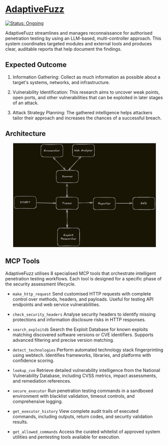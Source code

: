 # [AdaptiveFuzz](https://github.com/vksundararajan/AdaptiveFuzz)

[![Status: Ongoing](https://img.shields.io/badge/status-Ongoing-gold?style=flat-square)](https://github.com/vksundararajan/AdaptiveFuzz/issues)


AdaptiveFuzz streamlines and manages reconnaissance for authorised penetration testing by using an LLM-based, multi-controller approach. This system coordinates targeted modules and external tools and produces clear, auditable reports that help document the findings.

## Expected Outcome

1. Information Gathering: Collect as much information as possible about a target's systems, networks, and infrastructure. 

2. Vulnerability Identification: This research aims to uncover weak points, open ports, and other vulnerabilities that can be exploited in later stages of an attack. 

3. Attack Strategy Planning: The gathered intelligence helps attackers tailor their approach and increases the chances of a successful breach.

## Architecture

<p align="center">
  <img src="docs/graph.png" width="90%" alt="AdaptiveFuzz Architecture"/>
</p>

## MCP Tools

AdaptiveFuzz utilises 8 specialised MCP tools that orchestrate intelligent penetration testing workflows. Each tool is designed for a specific phase of the security assessment lifecycle.

- `make_http_request` Send customised HTTP requests with complete control over methods, headers, and payloads. Useful for testing API endpoints and web service vulnerabilities.

- `check_security_headers` Analyse security headers to identify missing protections and information disclosure risks in HTTP responses.

- `search_exploitdb` Search the Exploit Database for known exploits matching discovered software versions or CVE identifiers. Supports advanced filtering and precise version matching.

- `detect_technologies` Perform automated technology stack fingerprinting using webtech. Identifies frameworks, libraries, and platforms with confidence scoring.

- `lookup_cve` Retrieve detailed vulnerability intelligence from the National Vulnerability Database, including CVSS metrics, impact assessments, and remediation references.

- `secure_executor` Run penetration testing commands in a sandboxed environment with blacklist validation, timeout controls, and comprehensive logging.

- `get_executor_history` View complete audit trails of executed commands, including outputs, return codes, and security validation results.

- `get_allowed_commands` Access the curated whitelist of approved system utilities and pentesting tools available for execution.
